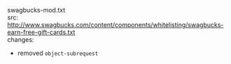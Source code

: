 swagbucks-mod.txt  
src: http://www.swagbucks.com/content/components/whitelisting/swagbucks-earn-free-gift-cards.txt  
changes:
- removed `object-subrequest`
